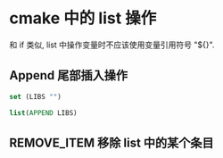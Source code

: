 # cmake 中的 list 操作  

和 if 类似, list 中操作变量时不应该使用变量引用符号 "${}".  

## Append 尾部插入操作  

```cmake
set (LIBS "")

list(APPEND LIBS)
```

## REMOVE_ITEM 移除 list 中的某个条目  



